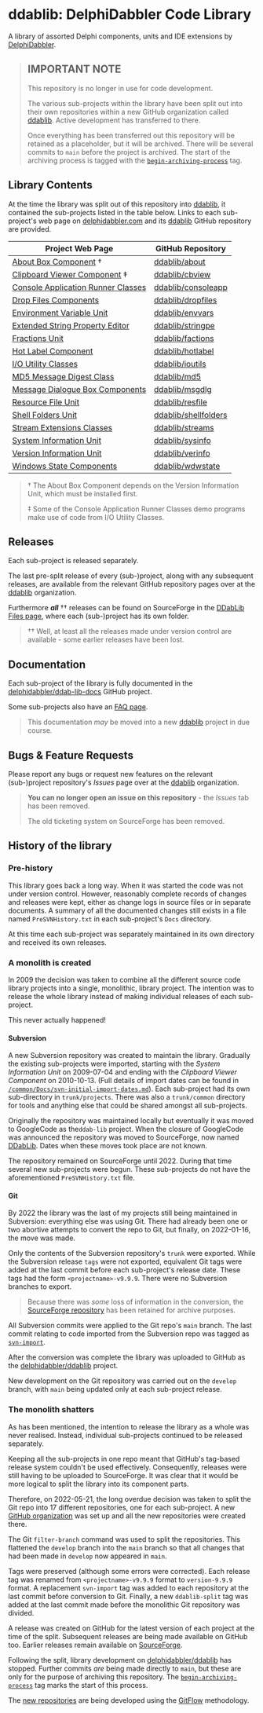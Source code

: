 # ddablib: DelphiDabbler Code Library

A library of assorted Delphi components, units and IDE extensions by [DelphiDabbler](https://gravatar.com/delphidabbler).

> ## IMPORTANT NOTE
>
> This repository is no longer in use for code development.
>
> The various sub-projects within the library have been split out into their own repositories within a new GitHub organization called [ddablib](https://github.com/ddablib). Active development has transferred to there.
>
> Once everything has been transferred out this repository will be retained as a placeholder, but it will be archived. There will be several commits to `main` before the project is archived. The start of the archiving process is tagged with the [`begin-archiving-process`](https://github.com/delphidabbler/ddablib/commits/begin-archiving-process) tag.

## Library Contents

At the time the library was split out of this repository into [ddablib](https://github.com/ddablib), it contained the sub-projects listed in the table below. Links to each sub-project's web page on [delphidabbler.com](https://delphidabbler.com) and its [ddablib](https://github.com/ddablib) GitHub repository are provided.

| Project Web Page | GitHub Repository |
|------------------|-------------------|
| [About Box Component](https://delphidabbler.com/software/aboutbox) † | [ddablib/about](https://github.com/ddablib/aboutbox) |
| [Clipboard Viewer Component](https://delphidabbler.com/software/cbview) ‡ | [ddablib/cbview](https://github.com/ddablib/cbview) |
| [Console Application Runner Classes](https://delphidabbler.com/software/consoleapp) | [ddablib/consoleapp](https://github.com/ddablib/consoleapp) |
| [Drop Files Components](https://delphidabbler.com/software/dropfiles) | [ddablib/dropfiles](https://github.com/ddablib/dropfiles) |
| [Environment Variable Unit](https://delphidabbler.com/software/envvars) | [ddablib/envvars](https://github.com/ddablib/envvars) |
| [Extended String Property Editor](https://delphidabbler.com/software/stringpe) | [ddablib/stringpe](https://github.com/ddablib/stringpe) |
| [Fractions Unit](https://delphidabbler.com/software/fractions) | [ddablib/factions](https://github.com/ddablib/fractions) |
| [Hot Label Component](https://delphidabbler.com/software/hotlabel) | [ddablib/hotlabel](https://github.com/ddablib/hotlabel) |
| [I/O Utility Classes](https://delphidabbler.com/software/ioutils) | [ddablib/ioutils](https://github.com/ddablib/ioutils) |
| [MD5 Message Digest Class](https://delphidabbler.com/software/md5) | [ddablib/md5](https://github.com/ddablib/md5) |
| [Message Dialogue Box Components](https://delphidabbler.com/software/msgdlg) | [ddablib/msgdlg](https://github.com/ddablib/msgdlg) |
| [Resource File Unit](https://delphidabbler.com/software/resfile) | [ddablib/resfile](https://github.com/ddablib/resfile) |
| [Shell Folders Unit](https://delphidabbler.com/software/shellfolders) | [ddablib/shellfolders](https://github.com/ddablib/shellfolders) |
| [Stream Extensions Classes](https://delphidabbler.com/software/streams) | [ddablib/streams](https://github.com/ddablib/streams) |
| [System Information Unit](https://delphidabbler.com/software/sysinfo) | [ddablib/sysinfo](https://github.com/ddablib/sysinfo) |
| [Version Information Unit](https://delphidabbler.com/software/verinfo) | [ddablib/verinfo](https://github.com/ddablib/verinfo) |
| [Windows State Components](https://delphidabbler.com/software/wdwstate) | [ddablib/wdwstate](https://github.com/ddablib/wdwstate) |

> † The About Box Component depends on the Version Information Unit, which must be installed first.
>
> ‡ Some of the Console Application Runner Classes demo programs make use of code from I/O Utility Classes.

## Releases

Each sub-project is released separately.

The last pre-split release of every (sub-)project, along with any subsequent releases, are available from the relevant GitHub repository pages over at the [ddablib](https://github.com/ddablib) organization.

Furthermore ***all*** †† releases can be found on SourceForge in the [DDabLib Files page](https://sourceforge.net/projects/ddablib/files/), where each (sub-)project has its own folder.

> †† Well, at least all the releases made under version control are available - some earlier releases have been lost.

## Documentation

Each sub-project of the library is fully documented in the [delphidabbler/ddab-lib-docs](https://github.com/delphidabbler/ddab-lib-docs) GitHub project.

Some sub-projects also have an [FAQ page](https://github.com/delphidabbler/ddab-lib-docs/blob/master/FAQs/FAQs.md).

> This documentation _may_ be moved into a new [ddablib](https://github.com/ddablib) project in due course.

## Bugs & Feature Requests

Please report any bugs or request new features on the relevant (sub-)project repository's _Issues_ page over at the [ddablib](https://github.com/ddablib) organization.

> **You can no longer open an issue on this repository** - the _Issues_ tab has been removed.
>
> The old ticketing system on SourceForge has been removed.

## History of the library

### Pre-history

This library goes back a long way. When it was started the code was not under version control. However, reasonably complete records of changes and releases were kept, either as change logs in source files or in separate documents. A summary of all the documented changes still exists in a file named `PreSVNHistory.txt` in each sub-project's `Docs` directory.

At this time each sub-project was separately maintained in its own directory and received its own releases.

### A monolith is created

In 2009 the decision was taken to combine all the different source code library projects into a single, monolithic, library project. The intention was to release the whole library instead of making individual releases of each sub-project.

This never actually happened!

#### Subversion

A new Subversion repository was created to maintain the library. Gradually the existing sub-projects were imported, starting with the _System Information Unit_ on 2009-07-04 and ending with the _Clipboard Viewer Component_ on 2010-10-13. (Full details of import dates can be found in [`/common/Docs/svn-initial-import-dates.md`](https://github.com/delphidabbler/ddablib/blob/main/common/Docs/svn-initial-import-dates.md)). Each sub-project had its own sub-directory in `trunk/projects`. There was also a `trunk/common` directory for tools and anything else that could be shared amongst all sub-projects.

Originally the repository was maintained locally but eventually it was moved to GoogleCode as the`ddab-lib` project. When the closure of GoogleCode was announced the repository was moved to SourceForge, now named [DDabLib](https://sourceforge.net/p/ddablib/code/HEAD/tree/). Dates when these moves took place are not known.

The repository remained on SourceForge until 2022. During that time several new sub-projects were begun. These sub-projects do not have the aforementioned `PreSVNHistory.txt` file.

#### Git

By 2022 the library was the last of my projects still being maintained in Subversion: everything else was using Git. There had already been one or two abortive attempts to convert the repo to Git, but finally, on 2022-01-16, the move was made.

Only the contents of the Subversion repository's `trunk` were exported. While the Subversion release `tags` were not exported,  equivalent Git tags were added at the last commit before each sub-project's release date. These tags had the form `<projectname>-v9.9.9`. There were no Subversion branches to export.

> Because there was _some_ loss of information in the conversion, the [SourceForge repository](https://sourceforge.net/p/ddablib/code/HEAD/tree/) has been retained for archive purposes.

All Subversion commits were applied to the Git repo's `main` branch. The last commit relating to code imported from the Subversion repo was tagged as [`svn-import`](https://github.com/delphidabbler/ddablib/commits/svn-import).

After the conversion was complete the library was uploaded to GitHub as the [delphidabbler/ddablib](https://github.com/delphidabbler/ddablib) project.

New development on the Git repository was carried out on the `develop` branch, with `main` being updated only at each sub-project release.

### The monolith shatters

As has been mentioned, the intention to release the library as a whole was never realised. Instead, individual sub-projects continued to be released separately.

Keeping all the sub-projects in one repo meant that GitHub's tag-based release system couldn't be used effectively. Consequently, releases were still having to be uploaded to SourceForge. It was clear that it would be more logical to split the library into its component parts.

Therefore, on 2022-05-21, the long overdue decision was taken to split the Git repo into 17 different repositories, one for each sub-project. A new [GitHub organization](https://github.com/ddablib) was set up and all the new repositories were created there. 

The Git `filter-branch` command was used to split the repositories. This flattened the `develop` branch into the `main` branch so that all changes that had been made in `develop` now appeared in `main`.

Tags were preserved (although some errors were corrected). Each release tag was renamed from `<projectname>-v9.9.9` format to `version-9.9.9` format. A replacement `svn-import` tag was added to each repository at the last commit before conversion to Git. Finally, a new `ddablib-split` tag was added at the last commit made before the monolithic Git repository was divided.

A release was created on GitHub for the latest version of each project at the time of the split. Subsequent releases are being made available on GitHub too. Earlier releases remain available on [SourceForge](https://sourceforge.net/projects/ddablib/files/).

Following the split, library development on [delphidabbler/ddablib](https://github.com/delphidabbler/ddablib) has stopped. Further commits _are_ being made directly to `main`, but these are only for the purpose of archiving this repository. The [`begin-archiving-process`](https://github.com/delphidabbler/ddablib/commits/begin-archiving-process) tag marks the start of this process.

The [new repositories](https://github.com/ddablib) are being developed using the [GitFlow](https://nvie.com/posts/a-successful-git-branching-model/) methodology.

